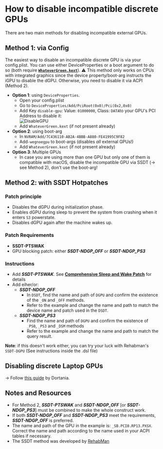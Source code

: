 # How to disable incompatible discrete GPUs

There are two main methods for disabling incompatible external GPUs.

## Method 1: via Config
The easiest way to disable an incompatible discrete GPU is via your config.plist. You can use either DeviceProperties or a boot argument to do so (both require [**`WhateverGreen.kext`**](https://github.com/acidanthera/WhateverGreen)). :warning: This method only works on CPUs with integrated graphics since the device property/boot-arg instructs the iGPU to disable the dGPU. Otherwise, you need to disable it via ACPI (Method 2).
 
- **Option 1**: using `DeviceProperties`.
	- Open your config.plist
	- Go to `DeviceProperties/Add/PciRoot(0x0)/Pci(0x2,0x0)` 
  	- Add Key `disable-gpu`: Value: `01000000`, Class: `DATA`to your GPU's PCI Address to disable it:</br>![DisableGPU](https://user-images.githubusercontent.com/76865553/218488197-1428c8b2-47ed-400a-8114-f844ba543632.png)
	- Add `WhateverGreen.kext` (if not present already)
- **Option 2**: using boot-arg
	- In `NVRAM/Add/7C436110-AB2A-4BBB-A880-FE41995C9F82` 
	- Add`-wegnoegpu` to boot-args (disables *all* external GPUs!)
	- Add `WhateverGreen.kext` (if not present already)
- **Option 3**: Multiple GPUs
	- In case you are using more than one GPU but only one of them is compatible with macOS, disable the incompatible GPU via SSDT (&rarr; see Method 2), don't use the boot-arg!

## Method 2: with SSDT Hotpatches

### Patch principle
- Disables the dGPU during initialization phase.
- Enables dGPU during sleep to prevent the system from crashing when it enters `S3` powerstate.
- Disables dGPU again after the machine wakes up.

### Patch Requirements
- **SSDT-PTSWAK**
- GPU blocking patch: either ***SSDT-NDGP_OFF*** or ***SSDT-NDGP_PS3***

### Instructions

- Add ***SSDT-PTSWAK***. See [**Comprehensive Sleep and Wake Patch**](/04_Fixing_Sleep_and_Wake_Issues/PTSWAK_Sleep_and_Wake_Fix) for details
- Add eiher/or:
	- ***SSDT-NDGP_OFF***
		- In `DSDT`, find the name and path of `DGPU` and confirm the existence of the `_ON` and `_OFF` methods.
		- Refer to the example and change the name and path to match the device name and patch used in the `DSDT`.
  	- ***SSDT-NDGP_PS3***
		- Find the name and path of `DGPU` and confirm the existence of `_PS0`, `_PS3` and `_DSM` methods
		- Refer to the example and change the name and path to match the query result.

**Note**: if this doesn't work either, you can try your luck with Rehabman's `SSDT-DGPU` (See instructions inside the .dsl file)


## Disabling discrete Laptop GPUs
&rarr; Follow [this guide](https://github.com/dortania/Getting-Started-With-ACPI/blob/master/Laptops/laptop-disable.md) by Dortania.
 
## Notes and Resources

- For Method 2, ***SSDT-PTSWAK*** and ***SSDT-NDGP_OFF*** [or ***SSDT-NDGP_PS3***] must be combined to make the whole construct work.
- If both ***SSDT-NDGP_OFF*** and ***SSDT-NDGP_PS3*** meet the requirements, ***SSDT-NDGP_OFF*** is preferred.
- The name and path of the GPU in the example is: `_SB.PCI0.RP13.PXSX`. Correct the name and path according to the name used in your ACPI tables if necessary.
- The SSDT method was developed by [RehabMan](https://github.com/rehabman)
